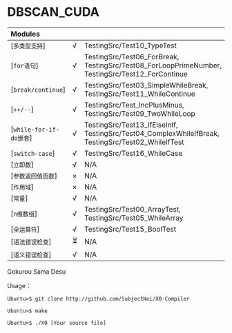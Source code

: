 # DBSCAN_CUDA

| **Modules** |  |  |
| :------------- | :------------- | :------------- |
| [`多类型支持`] | √ | TestingSrc/Test10_TypeTest |
| [`for语句`] | √ |  TestingSrc/Test06_ForBreak, TestingSrc/Test08_ForLoopPrimeNumber, TestingSrc/Test12_ForContinue |
| [`break/continue`] | √ | TestingSrc/Test03_SimpleWhileBreak, TestingSrc/Test11_WhileContinue |
| [`++/--`] | √ | TestingSrc/Test_IncPlusMinus, TestingSrc/Test09_TwoWhileLoop |
| [`while-for-if-do嵌套`] | √ | TestingSrc/Test13_IfElseInIf, TestingSrc/Test04_ComplexWhileIfBreak, TestingSrc/Test02_WhileIfTest |
| [`switch-case`] | √ | TestingSrc/Test16_WhileCase |
| [`立即数`] | √ | N/A |
| [`参数返回值函数`] | × | N/A |
| [`作用域`] | × | N/A |
| [`常量`] | √ | N/A |
| [`n维数组`] | √ | TestingSrc/Test00_ArrayTest, TestingSrc/Test05_WhileArray |
| [`全运算符`] | √ | TestingSrc/Test15_BoolTest |
| [`语法错误检查`] | ⏳ | N/A |
| [`语义错误检查`] | √ | N/A |

Gokurou Sama Desu

Usage：

```
Ubuntu>$ git clone http://github.com/SubjectNoi/X0-Compiler
```
```
Ubuntu>$ make
```
```
Ubuntu>$ ./X0 [Your source file]
```
